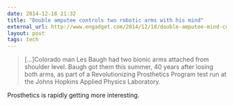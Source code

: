 ```yaml
---
date: 2014-12-18 21:32
title: "Double amputee controls two robotic arms with his mind"
external_url: http://www.engadget.com/2014/12/18/double-amputee-mind-controlled-robot-arms/
layout: post
tags: tech
---
```


>[...]Colorado man Les Baugh had two bionic arms attached from shoulder level. Baugh got them this summer, 40 years after losing both arms, as part of a Revolutionizing Prosthetics Program test run at the Johns Hopkins Applied Physics Laboratory.

Prosthetics is rapidly getting more interesting.
